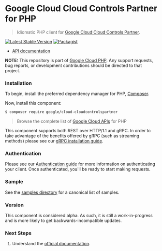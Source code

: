 # Google Cloud Cloud Controls Partner for PHP

> Idiomatic PHP client for [Google Cloud Cloud Controls Partner](https://cloud.google.com/sovereign-controls-by-partners).

[![Latest Stable Version](https://poser.pugx.org/google/cloud-cloudcontrolspartner/v/stable)](https://packagist.org/packages/google/cloud-cloudcontrolspartner) [![Packagist](https://img.shields.io/packagist/dm/google/cloud-cloudcontrolspartner.svg)](https://packagist.org/packages/google/cloud-cloudcontrolspartner)

* [API documentation](https://cloud.google.com/php/docs/reference/cloud-cloudcontrolspartner/latest)

**NOTE:** This repository is part of [Google Cloud PHP](https://github.com/googleapis/google-cloud-php). Any
support requests, bug reports, or development contributions should be directed to
that project.

### Installation

To begin, install the preferred dependency manager for PHP, [Composer](https://getcomposer.org/).

Now, install this component:

```sh
$ composer require google/cloud-cloudcontrolspartner
```

> Browse the complete list of [Google Cloud APIs](https://cloud.google.com/php/docs/reference)
> for PHP

This component supports both REST over HTTP/1.1 and gRPC. In order to take advantage of the benefits
offered by gRPC (such as streaming methods) please see our
[gRPC installation guide](https://cloud.google.com/php/grpc).

### Authentication

Please see our [Authentication guide](https://github.com/googleapis/google-cloud-php/blob/main/AUTHENTICATION.md) for more information
on authenticating your client. Once authenticated, you'll be ready to start making requests.

### Sample

See the [samples directory](https://github.com/googleapis/google-cloud-php-cloudcontrolspartner/tree/main/samples) for a canonical list of samples.

### Version

This component is considered alpha. As such, it is still a work-in-progress and is more likely to get backwards-incompatible updates.

### Next Steps

1. Understand the [official documentation](https://cloud.google.com/sovereign-controls-by-partners/docs/sovereign-partners/reference/rest).
